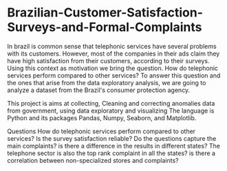 # Brazilian-Customer-Satisfaction-Surveys-and-Formal-Complaints
In brazil is common sense that telephonic services have several problems with its customers. However, most of the companies in their ads claim they have high satisfaction from their customers, according to their surveys. Using this context as motivation we bring the question. How do telephonic services perform compared to other services?
To answer this question and the ones that arise from the data exploratory analysis, we are going to analyze a dataset from the Brazil's consumer protection agency. 
<br>

This project is aims at collecting, Cleaning and correcting anomalies data from government, using data exploratory and visualizing 
The language is Python and its packages Pandas, Numpy, Seaborn, and Matplotlib.

Questions 
How do telephonic services perform compared to other services?
Is the survey satisfaction reliable?
Do the questions capture the main complaints? 
is there a difference in the results in different states? The telephone sector is also the top rank complaint in all the states?
is there a correlation between non-specialized stores and complaints?
